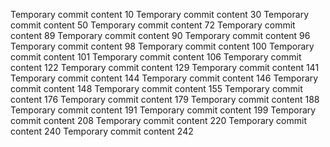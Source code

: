 Temporary commit content 10
Temporary commit content 30
Temporary commit content 50
Temporary commit content 72
Temporary commit content 89
Temporary commit content 90
Temporary commit content 96
Temporary commit content 98
Temporary commit content 100
Temporary commit content 101
Temporary commit content 106
Temporary commit content 122
Temporary commit content 129
Temporary commit content 141
Temporary commit content 144
Temporary commit content 146
Temporary commit content 148
Temporary commit content 155
Temporary commit content 176
Temporary commit content 179
Temporary commit content 188
Temporary commit content 191
Temporary commit content 199
Temporary commit content 208
Temporary commit content 220
Temporary commit content 240
Temporary commit content 242
